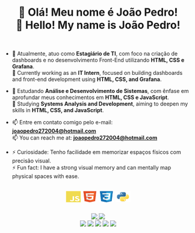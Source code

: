<h1 align="center">👋 Olá! Meu nome é João Pedro!<br>👋 Hello! My name is João Pedro!</h1><br>

- 🔭 Atualmente, atuo como **Estagiário de TI**, com foco na criação de dashboards e no desenvolvimento Front-End utilizando **HTML, CSS e Grafana**.  
  🔭 Currently working as an **IT Intern**, focused on building dashboards and front-end development using **HTML, CSS, and Grafana**.

- 🌱 Estudando **Análise e Desenvolvimento de Sistemas**, com ênfase em aprofundar meus conhecimentos em **HTML, CSS e JavaScript**.  
  🌱 Studying **Systems Analysis and Development**, aiming to deepen my skills in **HTML, CSS, and JavaScript**.

- 📫 Entre em contato comigo pelo e-mail: **joaopedro272004@hotmail.com**  
  📫 You can reach me at: **joaopedro272004@hotmail.com**

- ⚡ Curiosidade: Tenho facilidade em memorizar espaços físicos com precisão visual.  
  ⚡ Fun fact: I have a strong visual memory and can mentally map physical spaces with ease.


<div align="center"><br>
  <img align="center" alt="Joao-Js" height="30" width="40" src="https://raw.githubusercontent.com/devicons/devicon/master/icons/javascript/javascript-plain.svg">
  <img align="center" alt="Joao-HTML" height="30" width="40" src="https://raw.githubusercontent.com/devicons/devicon/master/icons/html5/html5-original.svg">
  <img align="center" alt="Joao-CSS" height="30" width="40" src="https://raw.githubusercontent.com/devicons/devicon/master/icons/css3/css3-original.svg">
  <img align="center" alt="Joao-Python" height="30" width="40" src="https://raw.githubusercontent.com/devicons/devicon/master/icons/python/python-original.svg">
</div>
  
##

<div align="center"> 
  <a href="https://beacons.ai/JoaoPmattos">
    <img height="180em" src="https://github-readme-stats.vercel.app/api?username=JoaoPmattos&show_icons=true&theme=dark&include_all_commits=true&count_private=true"/>
    <img height="180em" src="https://github-readme-stats.vercel.app/api/top-langs/?username=JoaoPmattos&layout=compact&langs_count=16&theme=dark"/>
  </a>
</div>

<div align="center"> 
  <a href="https://www.instagram.com/joruto_/" target="_blank"><img src="https://img.shields.io/badge/-Instagram-%23E4405F?style=for-the-badge&logo=instagram&logoColor=white" target="_blank"></a>
  <a href="https://www.twitch.tv/jorutinho" target="_blank"><img src="https://img.shields.io/badge/Twitch-9146FF?style=for-the-badge&logo=twitch&logoColor=white" target="_blank"></a>
  <a href="https://discord.gg/hmDWaRby" target="_blank"><img src="https://img.shields.io/badge/Discord-7289DA?style=for-the-badge&logo=discord&logoColor=white" target="_blank"></a> 
  <a href = "mailto:joao.ti2004@gmail.com"><img src="https://img.shields.io/badge/-Gmail-%23333?style=for-the-badge&logo=gmail&logoColor=white" target="_blank"></a>
  <a href="https://www.linkedin.com/in/jo%C3%A3opereiraa/" target="_blank"><img src="https://img.shields.io/badge/-LinkedIn-%230077B5?style=for-the-badge&logo=linkedin&logoColor=white" target="_blank"></a> 
</div>
